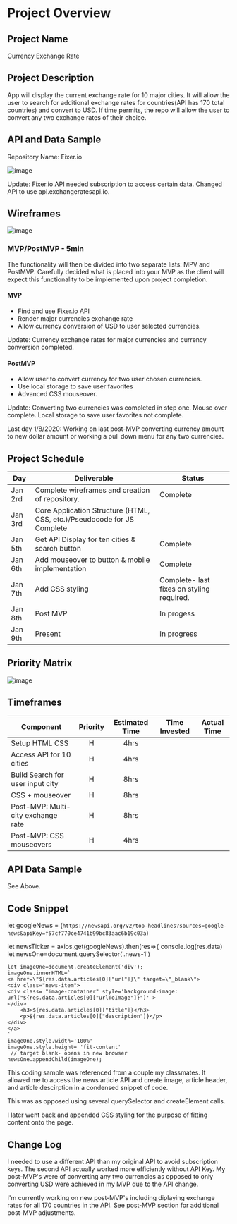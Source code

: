# Project Overview

## Project Name

Currency Exchange Rate

## Project Description

App will display the current exchange rate for 10 major cities. It will allow the user to search for additional exchange rates for countries(API has 170 total countries) and convert to USD. If time permits, the repo will allow the user to convert any two exchange rates of their choice.

## API and Data Sample

Repository Name: Fixer.io

![image](https://media.git.generalassemb.ly/user/25138/files/327f9d80-2d71-11ea-8a81-2538ee4329a4)

Update: Fixer.io API needed subscription to access certain data. Changed API to use api.exchangeratesapi.io. 

## Wireframes
![image](https://media.git.generalassemb.ly/user/25138/files/f3514c80-2d70-11ea-8c74-826aaf41c3cf)

### MVP/PostMVP - 5min

The functionality will then be divided into two separate lists: MPV and PostMVP.  Carefully decided what is placed into your MVP as the client will expect this functionality to be implemented upon project completion.  

#### MVP 

- Find and use Fixer.io API
- Render major currencies exchange rate 
- Allow currency conversion of USD to user selected currencies.

Update: Currency exchange rates for major currencies and currency conversion completed.

#### PostMVP 

- Allow user to convert currency for two user chosen currencies.
- Use local storage to save user favorites
- Advanced CSS mouseover.

Update: Converting two currencies was completed in step one. Mouse over complete. Local storage to save user favorites not complete. 

Last day 1/8/2020: Working on last post-MVP converting currency amount to new dollar amount or working a pull down menu for any two currencies.

## Project Schedule


|  Day | Deliverable | Status
|---|---| ---|
|Jan 2rd| Complete wireframes and creation of repository. | Complete
|Jan 3rd| Core Application Structure (HTML, CSS, etc.)/Pseudocode for JS Complete
|Jan 5th| Get API Display for ten cities & search button  | Complete
|Jan 6th| Add mouseover to button & mobile implementation|  Complete
|Jan 7th| Add CSS styling  | Complete- last fixes on styling required.
|Jan 8th| Post MVP | In progess
|Jan 9th| Present | In progress

## Priority Matrix
![image](https://media.git.generalassemb.ly/user/25138/files/fbf75200-2d73-11ea-835f-b8e898e396f3)

## Timeframes


| Component | Priority | Estimated Time | Time Invested | Actual Time |
| --- | :---: |  :---: | :---: | :---: |
| Setup HTML CSS | H | 4hrs |
| Access API for 10 cities | H | 4hrs |
| Build Search for user input city | H | 8hrs| 
| CSS + mouseover| H | 8hrs| 
| Post-MVP: Multi-city exchange rate| H | 8hrs|
| Post-MVP: CSS mouseovers| H | 4hrs|

## API Data Sample
See Above.

## Code Snippet

let googleNews = (`https://newsapi.org/v2/top-headlines?sources=google-news&apiKey=f57cf770ce4741b99bc83aac6b19c03a`)

let newsTicker = axios.get(googleNews).then(res=>{
    console.log(res.data)
    let newsOne=document.querySelector('.news-1')
    
    let imageOne=document.createElement('div');
    imageOne.innerHTML=`
    <a href=\"${res.data.articles[0]["url"]}\" target=\"_blank\">
    <div class="news-item">
    <div class= "image-container" style='background-image: url("${res.data.articles[0]["urlToImage"]}")' >
    </div>
        <h3>${res.data.articles[0]["title"]}</h3>
        <p>${res.data.articles[0]["description"]}</p>
    </div>
    </a>
    `
    imageOne.style.width='100%'
    imageOne.style.height= 'fit-content'
     // target blank- opens in new browser
    newsOne.appendChild(imageOne);

This coding sample was referenced from a couple my classmates. It allowed me to access the news article API and create image, article header, and article descirption in a condensed snippet of code. 

This was as opposed using several querySelector and createElement calls.

I later went back and appended CSS styling for the purpose of fitting content onto the page.



## Change Log

 I needed to use a different API than my original API to avoid subscription keys. The second API actually worked more efficiently without API Key. My post-MVP's were of converting any two currencies as opposed to only converting USD were achieved in my MVP due to the API change.

 I'm currently working on new post-MVP's including diplaying exchange rates for all 170 countries in the API. See post-MVP section for additional post-MVP adjustments.  
